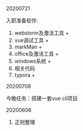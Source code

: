 20200721

入职准备软件:

1. webstorm及激活工具 +
2. vue调试工具 +
3. markMan + 
4. office及激活工具 +
5. windows系统 +
6. 相关代码
7. typora +



20200708

今晚任务：搭建一套vue cli项目



20200606

1. 正则整理

